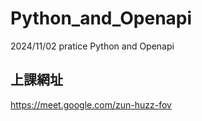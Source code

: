 # Python_and_Openapi
2024/11/02 pratice Python and Openapi

## 上課網址
https://meet.google.com/zun-huzz-fov
